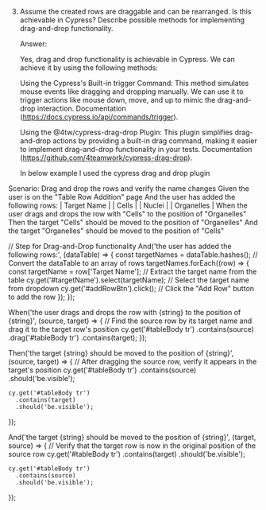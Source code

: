 3. Assume the created rows are draggable and can be rearranged. Is this achievable in Cypress? Describe possible methods for implementing drag-and-drop functionality.

    Answer:

    Yes, drag and drop functionality is achievable in Cypress. We can achieve it by using the following methods:

      Using the Cypress's Built-in trigger Command: 
          This method simulates mouse events like dragging and dropping manually. 
          We can use it to trigger actions like mouse down, move, and up to mimic the drag-and-drop interaction.
          Documentation (https://docs.cypress.io/api/commands/trigger).

      Using the @4tw/cypress-drag-drop Plugin: This plugin simplifies drag-and-drop actions by providing a built-in drag command, 
          making it easier to implement drag-and-drop functionality in your tests.
          Documentation (https://github.com/4teamwork/cypress-drag-drop).

    In below example I used the cypress drag and drop plugin
 

  Scenario: Drag and drop the rows and verify the name changes
    Given the user is on the "Table Row Addition" page
    And the user has added the following rows:
      | Target Name  |
      | Cells        |
      | Nuclei       |
      | Organelles   |
    When the user drags and drops the row with "Cells" to the position of "Organelles"
    Then the target "Cells" should be moved to the position of "Organelles"
    And the target "Organelles" should be moved to the position of "Cells"



// Step for Drag-and-Drop functionality
And('the user has added the following rows:', (dataTable) => {
    const targetNames = dataTable.hashes(); // Convert the dataTable to an array of rows
    targetNames.forEach((row) => {
      const targetName = row['Target Name']; // Extract the target name from the table
      cy.get('#targetName').select(targetName); // Select the target name from dropdown
      cy.get('#addRowBtn').click(); // Click the "Add Row" button to add the row
    });
  });
  
  When('the user drags and drops the row with {string} to the position of {string}', (source, target) => {
    // Find the source row by its target name and drag it to the target row's position
    cy.get('#tableBody tr')
      .contains(source)
      .drag('#tableBody tr')
      .contains(target);
  });
  
  Then('the target {string} should be moved to the position of {string}', (source, target) => {
    // After dragging the source row, verify it appears in the target's position
    cy.get('#tableBody tr')
      .contains(source)
      .should('be.visible');
    
    cy.get('#tableBody tr')
      .contains(target)
      .should('be.visible');
  });
  
  And('the target {string} should be moved to the position of {string}', (target, source) => {
    // Verify that the target row is now in the original position of the source row
    cy.get('#tableBody tr')
      .contains(target)
      .should('be.visible');
    
    cy.get('#tableBody tr')
      .contains(source)
      .should('be.visible');
  });

  
